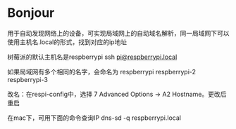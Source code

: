# Bonjour
用于自动发现网络上的设备，可实现局域网上的自动域名解析，同一局域网下可以使用主机名.local的形式，找到对应的ip地址

树莓派的默认主机名是respberrypi
ssh pi@respberrypi.local

如果局域网有多个相同的名字，会命名为           
respberrypi
respberrypi-2
respberrypi-3

改名：在respi-config中，选择 7 Advanced Options -> A2 Hostname。更改后重启

在mac下，可用下面的命令查询IP
dns-sd -q respberrypi.local